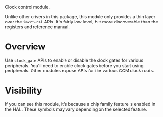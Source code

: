 Clock control module.

Unlike other drivers in this package, this module only provides a
thin layer over the `imxrt-ral` APIs. It's fairly low level, but
more discoverable than the registers and reference manual.

# Overview

Use `clock_gate` APIs to enable or disable the clock gates for
various peripherals. You'll need to enable clock gates before you
start using peripherals. Other modules expose APIs for the various
CCM clock roots.

# Visibility

If you can see this module, it's because a chip family feature is
enabled in the HAL. These symbols may vary depending on the selected
feature.
